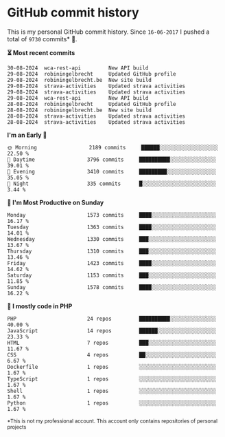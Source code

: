 # GitHub commit history
This is my personal GitHub commit history. Since <!--START_SECTION:first-commit-date-->`16-06-2017`<!--END_SECTION:first-commit-date--> I pushed a total of <!--START_SECTION:total-commit-count-->`9730`<!--END_SECTION:total-commit-count--> commits* 🎉.

<!--START_SECTION:most-recent-commits-->
**⏳ Most recent commits**
                                        
```text
30-08-2024  wca-rest-api         New API build
29-08-2024  robiningelbrecht     Updated GitHub profile
29-08-2024  robiningelbrecht.be  New site build
29-08-2024  strava-activities    Updated strava activities
29-08-2024  strava-activities    Updated strava activities
29-08-2024  wca-rest-api         New API build
28-08-2024  robiningelbrecht     Updated GitHub profile
28-08-2024  robiningelbrecht.be  New site build
28-08-2024  strava-activities    Updated strava activities
28-08-2024  strava-activities    Updated strava activities
```
<!--END_SECTION:most-recent-commits-->  

<!--START_SECTION:commits-per-day-time-->
**I&#039;m an Early 🐤**

```text
🌞 Morning                 2189 commits     ██████░░░░░░░░░░░░░░░░░░░   22.50 %
🌆 Daytime                 3796 commits     ██████████░░░░░░░░░░░░░░░   39.01 %
🌃 Evening                 3410 commits     █████████░░░░░░░░░░░░░░░░   35.05 %
🌙 Night                   335 commits      █░░░░░░░░░░░░░░░░░░░░░░░░   3.44 %
```
<!--END_SECTION:commits-per-day-time-->  

<!--START_SECTION:commits-per-weekday-->
**📅 I&#039;m Most Productive on Sunday**

```text
Monday                    1573 commits     ████░░░░░░░░░░░░░░░░░░░░░   16.17 %
Tuesday                   1363 commits     ████░░░░░░░░░░░░░░░░░░░░░   14.01 %
Wednesday                 1330 commits     ███░░░░░░░░░░░░░░░░░░░░░░   13.67 %
Thursday                  1310 commits     ███░░░░░░░░░░░░░░░░░░░░░░   13.46 %
Friday                    1423 commits     ████░░░░░░░░░░░░░░░░░░░░░   14.62 %
Saturday                  1153 commits     ███░░░░░░░░░░░░░░░░░░░░░░   11.85 %
Sunday                    1578 commits     ████░░░░░░░░░░░░░░░░░░░░░   16.22 %
```
<!--END_SECTION:commits-per-weekday-->  

<!--START_SECTION:repos-per-language-->
**💬 I mostly code in PHP**

```text
PHP                       24 repos         ██████████░░░░░░░░░░░░░░░   40.00 %
JavaScript                14 repos         ██████░░░░░░░░░░░░░░░░░░░   23.33 %
HTML                      7 repos          ███░░░░░░░░░░░░░░░░░░░░░░   11.67 %
CSS                       4 repos          ██░░░░░░░░░░░░░░░░░░░░░░░   6.67 %
Dockerfile                1 repos          ░░░░░░░░░░░░░░░░░░░░░░░░░   1.67 %
TypeScript                1 repos          ░░░░░░░░░░░░░░░░░░░░░░░░░   1.67 %
Shell                     1 repos          ░░░░░░░░░░░░░░░░░░░░░░░░░   1.67 %
Python                    1 repos          ░░░░░░░░░░░░░░░░░░░░░░░░░   1.67 %
```
<!--END_SECTION:repos-per-language-->  

<sub>*This is not my professional account. This account only contains repositories of personal projects</sub>
